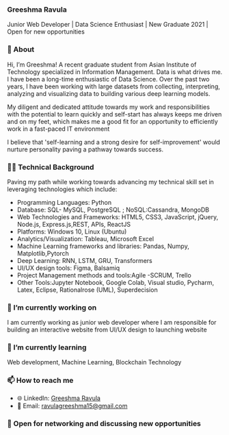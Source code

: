 <!---
greeshmaravula/greeshmaravula is a ✨ special ✨ repository because its `README.md` (this file) appears on your GitHub profile.
You can click the Preview link to take a look at your changes.
--->

### Greeshma Ravula 
Junior Web Developer | Data Science Enthusiast | New Graduate 2021 | Open for new opportunities

### 👋 About 

Hi, I’m Greeshma! A recent graduate student from Asian Institute of Technology specialized in Information Management. Data is what drives me. I have been a long-time enthusiastic of Data Science. Over the past two years, I have been working with large datasets from collecting, interpreting, analyzing and visualizing data to building various deep learning models.

My diligent and dedicated attitude towards my work and responsibilities with the potential to learn quickly and self-start has always keeps me driven and on my feet, which makes me a good fit for an opportunity to efficiently work in a fast-paced IT environment

I believe that 'self-learning and a strong desire for self-improvement' would nurture personality paving a pathway towards success.

### 👩‍💻 Technical Background
Paving my path while working towards advancing my technical skill set in leveraging technologies which include: 

- Programming Languages: Python
- Database: SQL- MySQL, PostgreSQL ; NoSQL:Cassandra, MongoDB
- Web Technologies and Frameworks: HTML5, CSS3, JavaScript, jQuery, Node.js, Express.js,REST, APIs, ReactJS
- Platforms: Windows 10, Linux (Ubuntu)
- Analytics/Visualization: Tableau, Microsoft Excel
- Machine Learning frameworks and libraries: Pandas, Numpy, Matplotlib,Pytorch
- Deep Learning: RNN, LSTM, GRU, Transformers
- UI/UX design tools: Figma, Balsamiq
- Project Management methods and tools:Agile -SCRUM, Trello
- Other Tools:Jupyter Notebook, Google Colab,  Visual studio, Pycharm, Latex, Eclipse, Rationalrose (UML), Superdecision


### 🔭 I’m currently working on
I am currently working as junior web developer where I am responsible for building an interactive website from UI/UX design to launching website

### 🌱 I’m currently learning 
Web development, Machine Learning, Blockchain Technology 

### 📫 How to reach me
- 🌐 LinkedIn: [Greeshma Ravula](https://www.linkedin.com/in/ravulagreeshma)
- 📧 Email: ravulagreeshma15@gmail.com

### 📌 Open for networking and discussing new opportunities


<!--
**LaxmanSinghTomar/LaxmanSinghTomar** is a ✨ _special_ ✨ repository because its `README.md` (this file) appears on your GitHub profile.

Here are some ideas to get you started:

- 🔭 I’m currently working on ...
- 🌱 I’m currently learning ...
- 👯 I’m looking to collaborate on ...
- 🤔 I’m looking for help with ...
- 💬 Ask me about ...
- 📫 How to reach me: ...
- 😄 Pronouns: ...
- ⚡ Fun fact: ...
-->
